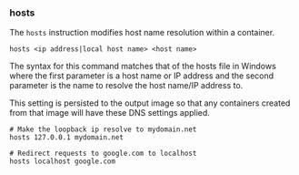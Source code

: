 ### hosts

The `hosts` instruction modifies host name resolution within a container. 

```
hosts <ip address|local host name> <host name>
```

The syntax for this command matches that of the hosts file in Windows where the first parameter is a host name or IP address and the second parameter is the name to resolve the host name/IP address to. 

This setting is persisted to the output image so that any containers created from that image will have these DNS settings applied. 

```
# Make the loopback ip resolve to mydomain.net
hosts 127.0.0.1 mydomain.net

# Redirect requests to google.com to localhost
hosts localhost google.com
```